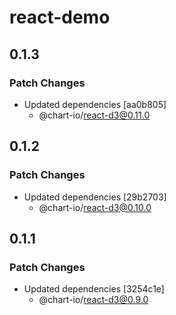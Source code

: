 # react-demo

## 0.1.3

### Patch Changes

- Updated dependencies [aa0b805]
  - @chart-io/react-d3@0.11.0

## 0.1.2

### Patch Changes

- Updated dependencies [29b2703]
  - @chart-io/react-d3@0.10.0

## 0.1.1

### Patch Changes

- Updated dependencies [3254c1e]
  - @chart-io/react-d3@0.9.0
